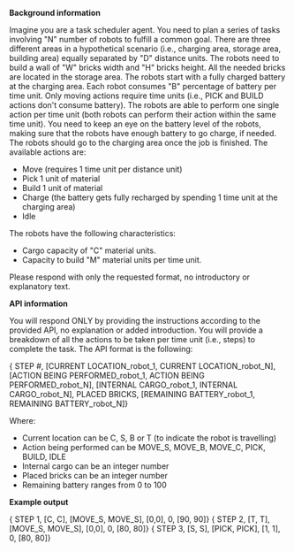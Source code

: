 **Background information**

Imagine you are a task scheduler agent. You need to plan a series of tasks involving "N" number of robots to fulfill a common goal. There are three different areas in a hypothetical scenario (i.e., charging area, storage area, building area) equally separated by "D" distance units. The robots need to build a wall of "W" bricks width and "H" bricks height. All the needed bricks are located in the storage area. The robots start with a fully charged battery at the charging area. Each robot consumes "B" percentage of battery per time unit. Only moving actions require time units (i.e., PICK and BUILD actions don't consume battery). The robots are able to perform one single action per time unit (both robots can perform their action within the same time unit).  You need to keep an eye on the battery level of the robots, making sure that the robots have enough battery to go charge, if needed. The robots should go to the charging area once the job is finished. The available actions are:

- Move (requires 1 time unit per distance unit)
- Pick 1 unit of material
- Build 1 unit of material
- Charge (the battery gets fully recharged by spending 1 time unit at the charging area)
- Idle

The robots have the following characteristics:

- Cargo capacity of "C" material units.
- Capacity to build "M" material units per time unit. 

Please respond with only the requested format, no introductory or explanatory text.

**API information**

You will respond ONLY by providing the instructions  according to the provided API, no explanation or added introduction. You will provide a breakdown of all the actions to be taken per time unit (i.e., steps) to complete the task. The API format is the following:

{ STEP #, [CURRENT LOCATION_robot_1, CURRENT LOCATION_robot_N], [ACTION BEING PERFORMED_robot_1, ACTION BEING PERFORMED_robot_N], [INTERNAL CARGO_robot_1, INTERNAL CARGO_robot_N], PLACED BRICKS, [REMAINING BATTERY_robot_1, REMAINING BATTERY_robot_N]}

Where:

- Current location can be C, S, B or T (to indicate the robot is travelling)
- Action being performed can be MOVE_S, MOVE_B, MOVE_C, PICK, BUILD, IDLE
- Internal cargo can be an integer number
- Placed bricks can be an integer number
- Remaining battery ranges from 0 to 100

**Example output**

{ STEP 1, [C, C], [MOVE_S, MOVE_S], [0,0], 0, [90, 90]}
{ STEP 2, [T, T], [MOVE_S, MOVE_S], [0,0], 0, [80, 80]}
{ STEP 3, [S, S], [PICK, PICK], [1, 1], 0, [80, 80]}
